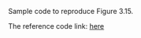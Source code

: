 Sample code to reproduce Figure 3.15.

The reference code link:  [here](https://github.com/gruberto/DL-ChannelDecoding)